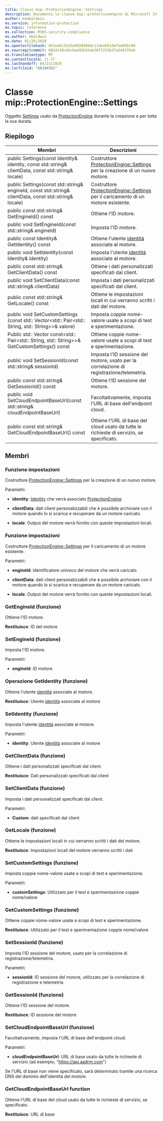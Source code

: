 ```yaml
---
title: Classe mip::ProtectionEngine::Settings
description: Documenta la classe mip::protectionengine di Microsoft Information Protection (MIP) SDK.
author: msmbaldwin
ms.service: information-protection
ms.topic: reference
ms.collection: M365-security-compliance
ms.author: mbaldwin
ms.date: 01/28/2019
ms.openlocfilehash: 841eddc32e5e6928469dc11aba581defae09bc09
ms.sourcegitcommit: 682dc48cbbcbee93b26ab3872231b3fa54d3f6eb
ms.translationtype: MT
ms.contentlocale: it-IT
ms.lasthandoff: 04/23/2019
ms.locfileid: "60184502"
---
```

# <a name="class-mipprotectionenginesettings"></a>Classe mip::ProtectionEngine::Settings 
Oggetto [Settings](class_mip_protectionengine_settings.md) usato da [ProtectionEngine](class_mip_protectionengine.md) durante la creazione e per tutta la sua durata.
  
## <a name="summary"></a>Riepilogo
 Membri                        | Descrizioni                                
--------------------------------|---------------------------------------------
public Settings(const Identity& identity, const std::string& clientData, const std::string& locale)  |  Costruttore [ProtectionEngine::Settings](class_mip_protectionengine_settings.md) per la creazione di un nuovo motore.
public Settings(const std::string& engineId, const std::string& clientData, const std::string& locale)  |  Costruttore [ProtectionEngine::Settings](class_mip_protectionengine_settings.md) per il caricamento di un motore esistente.
public const std::string& GetEngineId() const  |  Ottiene l'ID motore.
public void SetEngineId(const std::string& engineId)  |  Imposta l'ID motore.
public const Identity& GetIdentity() const  |  Ottiene l'utente [identità](class_mip_identity.md) associate al motore.
public void SetIdentity(const Identity& identity)  |  Imposta l'utente [identità](class_mip_identity.md) associate al motore.
public const std::string& GetClientData() const  |  Ottiene i dati personalizzati specificati dal client.
public void SetClientData(const std::string& clientData)  |  Imposta i dati personalizzati specificati dal client.
public const std::string& GetLocale() const  |  Ottiene le impostazioni locali in cui verranno scritti i dati del motore.
public void SetCustomSettings (const std:: Vector\<std:: Pair\<std:: String, std:: String\>\>& valore)  |  Imposta coppie nome-valore usate a scopi di test e sperimentazione.
Public std:: Vector const\<std:: Pair\<std:: String, std:: String\>\>& GetCustomSettings() const  |  Ottiene coppie nome-valore usate a scopi di test e sperimentazione.
public void SetSessionId(const std::string& sessionId)  |  Imposta l'ID sessione del motore, usato per la correlazione di registrazione/telemetria.
public const std::string& GetSessionId() const  |  Ottiene l'ID sessione del motore.
public void SetCloudEndpointBaseUrl(const std::string& cloudEndpointBaseUrl)  |  Facoltativamente, imposta l'URL di base dell'endpoint cloud.
public const std::string& GetCloudEndpointBaseUrl() const  |  Ottiene l'URL di base del cloud usato da tutte le richieste di servizio, se specificato.
  
## <a name="members"></a>Membri
  
### <a name="settings-function"></a>Funzione impostazioni
Costruttore [ProtectionEngine::Settings](class_mip_protectionengine_settings.md) per la creazione di un nuovo motore.

Parametri:  
* **identity**: [Identity](class_mip_identity.md) che verrà associato [ProtectionEngine](class_mip_protectionengine.md)


* **clientData**: dati client personalizzabili che è possibile archiviare con il motore quando lo si scarica e recuperare da un motore caricato. 


* **locale**: Output del motore verrà fornito con queste impostazioni locali.


  
### <a name="settings-function"></a>Funzione impostazioni
Costruttore [ProtectionEngine::Settings](class_mip_protectionengine_settings.md) per il caricamento di un motore esistente.

Parametri:  
* **engineId**: Identificatore univoco del motore che verrà caricato 


* **clientData**: dati client personalizzabili che è possibile archiviare con il motore quando lo si scarica e recuperare da un motore caricato. 


* **locale**: Output del motore verrà fornito con queste impostazioni locali.


  
### <a name="getengineid-function"></a>GetEngineId (funzione)
Ottiene l'ID motore.

  
**Restituisce**: ID del motore
  
### <a name="setengineid-function"></a>SetEngineId (funzione)
Imposta l'ID motore.

Parametri:  
* **engineId**: ID motore.


  
### <a name="getidentity-function"></a>Operazione GetIdentity (funzione)
Ottiene l'utente [identità](class_mip_identity.md) associate al motore.

  
**Restituisce**: Utente [identità](class_mip_identity.md) associate al motore
  
### <a name="setidentity-function"></a>SetIdentity (funzione)
Imposta l'utente [identità](class_mip_identity.md) associate al motore.

Parametri:  
* **identity**: Utente [identità](class_mip_identity.md) associate al motore


  
### <a name="getclientdata-function"></a>GetClientData (funzione)
Ottiene i dati personalizzati specificati dal client.

  
**Restituisce**: Dati personalizzati specificati dal client
  
### <a name="setclientdata-function"></a>SetClientData (funzione)
Imposta i dati personalizzati specificati dal client.

Parametri:  
* **Custom**: dati specificati dal client


  
### <a name="getlocale-function"></a>GetLocale (funzione)
Ottiene le impostazioni locali in cui verranno scritti i dati del motore.

  
**Restituisce**: Impostazioni locali del motore verranno scritti i dati
  
### <a name="setcustomsettings-function"></a>SetCustomSettings (funzione)
Imposta coppie nome-valore usate a scopi di test e sperimentazione.

Parametri:  
* **customSettings**: Utilizzato per il test e sperimentazione coppie nome/valore


  
### <a name="getcustomsettings-function"></a>GetCustomSettings (funzione)
Ottiene coppie nome-valore usate a scopi di test e sperimentazione.

  
**Restituisce**: Utilizzato per il test e sperimentazione coppie nome/valore
  
### <a name="setsessionid-function"></a>SetSessionId (funzione)
Imposta l'ID sessione del motore, usato per la correlazione di registrazione/telemetria.

Parametri:  
* **sessionId**: ID sessione del motore, utilizzato per la correlazione di registrazione e telemetria


  
### <a name="getsessionid-function"></a>GetSessionId (funzione)
Ottiene l'ID sessione del motore.

  
**Restituisce**: ID sessione del motore
  
### <a name="setcloudendpointbaseurl-function"></a>SetCloudEndpointBaseUrl (funzione)
Facoltativamente, imposta l'URL di base dell'endpoint cloud.

Parametri:  
* **cloudEndpointBaseUrl**: URL di base usato da tutte le richieste di servizio (ad esempio, "https://api.aadrm.com")


Se l'URL di base non viene specificato, sarà determinato tramite una ricerca DNS del dominio dell'identità del motore.
  
### <a name="getcloudendpointbaseurl-function"></a>GetCloudEndpointBaseUrl function
Ottiene l'URL di base del cloud usato da tutte le richieste di servizio, se specificato.

  
**Restituisce**: URL di base
